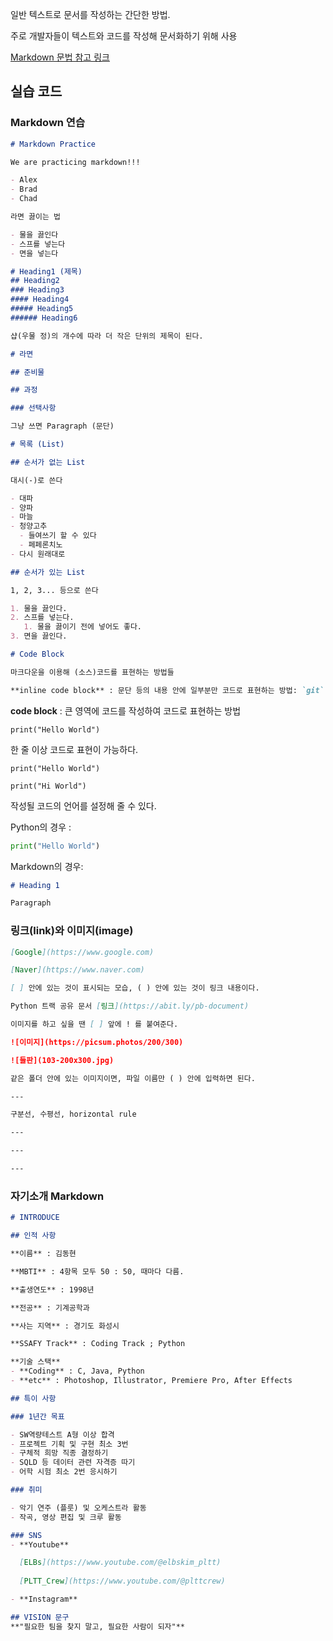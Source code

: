 일반 텍스트로 문서를 작성하는 간단한 방법. 

주로 개발자들이 텍스트와 코드를 작성해 문서화하기 위해 사용

[Markdown 문법 참고 링크](https://www.markdownguide.org/basic-syntax/)

## **실습 코드**

### **Markdown 연습**

```markdown
# Markdown Practice

We are practicing markdown!!!

- Alex
- Brad
- Chad

라면 끓이는 법

- 물을 끓인다
- 스프를 넣는다
- 면을 넣는다

# Heading1 (제목)
## Heading2
### Heading3
#### Heading4
##### Heading5
###### Heading6

샵(우물 정)의 개수에 따라 더 작은 단위의 제목이 된다.

# 라면

## 준비물

## 과정

### 선택사항

그냥 쓰면 Paragraph (문단)

# 목록 (List)

## 순서가 없는 List

대시(-)로 쓴다

- 대파
- 양파
- 마늘
- 청양고추
  - 들여쓰기 할 수 있다
  - 페페론치노
- 다시 원래대로

## 순서가 있는 List

1, 2, 3... 등으로 쓴다

1. 물을 끓인다.
2. 스프를 넣는다.
   1. 물을 끓이기 전에 넣어도 좋다.
3. 면을 끓인다.

# Code Block

마크다운을 이용해 (소스)코드를 표현하는 방법들

**inline code block** : 문단 등의 내용 안에 일부분만 코드로 표현하는 방법: `git`, `python`, `vscode`
```

**code block** : 큰 영역에 코드를 작성하여 코드로 표현하는 방법
```
print("Hello World")
```

한 줄 이상 코드로 표현이 가능하다.
```
print("Hello World")

print("Hi World")
```

작성될 코드의 언어를 설정해 줄 수 있다.

Python의 경우 :
```python
print("Hello World")
```

Markdown의 경우:
```md
# Heading 1

Paragraph
```

### 링크(link)와 이미지(image)

```md
[Google](https://www.google.com)

[Naver](https://www.naver.com)

[ ] 안에 있는 것이 표시되는 모습, ( ) 안에 있는 것이 링크 내용이다.

Python 트랙 공유 문서 [링크](https://abit.ly/pb-document)

이미지를 하고 싶을 땐 [ ] 앞에 ! 를 붙여준다.

![이미지](https://picsum.photos/200/300)

![들판](103-200x300.jpg)

같은 폴더 안에 있는 이미지이면, 파일 이름만 ( ) 안에 입력하면 된다.

---

구분선, 수평선, horizontal rule

---

---

---
```

### **자기소개 Markdown**

```markdown
# INTRODUCE

## 인적 사항

**이름** : 김동현

**MBTI** : 4항목 모두 50 : 50, 때마다 다름.

**출생연도** : 1998년

**전공** : 기계공학과

**사는 지역** : 경기도 화성시

**SSAFY Track** : Coding Track ; Python

**기술 스택**
- **Coding** : C, Java, Python
- **etc** : Photoshop, Illustrator, Premiere Pro, After Effects

## 특이 사항

### 1년간 목표

- SW역량테스트 A형 이상 합격
- 프로젝트 기획 및 구현 최소 3번
- 구체적 희망 직종 결정하기
- SQLD 등 데이터 관련 자격증 따기
- 어학 시험 최소 2번 응시하기

### 취미

- 악기 연주 (플룻) 및 오케스트라 활동
- 작곡, 영상 편집 및 크루 활동

### SNS
- **Youtube**

  [ELBs](https://www.youtube.com/@elbskim_pltt) 
  
  [PLTT_Crew](https://www.youtube.com/@plttcrew)

- **Instagram**

## VISION 문구
**"필요한 팀을 찾지 말고, 필요한 사람이 되자"**
```
